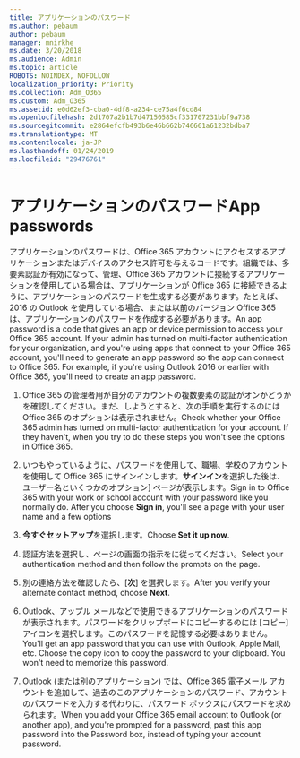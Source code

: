 ```yaml
---
title: アプリケーションのパスワード
ms.author: pebaum
author: pebaum
manager: mnirkhe
ms.date: 3/20/2018
ms.audience: Admin
ms.topic: article
ROBOTS: NOINDEX, NOFOLLOW
localization_priority: Priority
ms.collection: Adm_O365
ms.custom: Adm_O365
ms.assetid: e0d62ef3-cba0-4df8-a234-ce75a4f6cd84
ms.openlocfilehash: 2d1707a2b1b7d47150585cf331707231bbf9a738
ms.sourcegitcommit: e2864efcfb493b6e46b662b746661a61232bdba7
ms.translationtype: MT
ms.contentlocale: ja-JP
ms.lasthandoff: 01/24/2019
ms.locfileid: "29476761"
---
```

# <a name="app-passwords"></a><span data-ttu-id="ba62e-102">アプリケーションのパスワード</span><span class="sxs-lookup"><span data-stu-id="ba62e-102">App passwords</span></span>

<span data-ttu-id="ba62e-p101">アプリケーションのパスワードは、Office 365 アカウントにアクセスするアプリケーションまたはデバイスのアクセス許可を与えるコードです。組織では、多要素認証が有効になって、管理、Office 365 アカウントに接続するアプリケーションを使用している場合は、アプリケーションが Office 365 に接続できるように、アプリケーションのパスワードを生成する必要があります。たとえば、2016 の Outlook を使用している場合、または以前のバージョン Office 365 は、アプリケーションのパスワードを作成する必要があります。</span><span class="sxs-lookup"><span data-stu-id="ba62e-p101">An app password is a code that gives an app or device permission to access your Office 365 account. If your admin has turned on multi-factor authentication for your organization, and you're using apps that connect to your Office 365 account, you'll need to generate an app password so the app can connect to Office 365. For example, if you're using Outlook 2016 or earlier with Office 365, you'll need to create an app password.</span></span>
  
1. <span data-ttu-id="ba62e-p102">Office 365 の管理者用が自分のアカウントの複数要素の認証がオンかどうかを確認してください。まだ、しようとすると、次の手順を実行するのには Office 365 のオプションは表示されません。</span><span class="sxs-lookup"><span data-stu-id="ba62e-p102">Check whether your Office 365 admin has turned on multi-factor authentication for your account. If they haven't, when you try to do these steps you won't see the options in Office 365.</span></span>
    
2. <span data-ttu-id="ba62e-p103">いつもやっているように、パスワードを使用して、職場、学校のアカウントを使用して Office 365 にサインインします。**サインイン**を選択した後は、ユーザー名といくつかのオプション] ページが表示します。</span><span class="sxs-lookup"><span data-stu-id="ba62e-p103">Sign in to Office 365 with your work or school account with your password like you normally do. After you choose **Sign in**, you'll see a page with your user name and a few options</span></span> 
    
3. <span data-ttu-id="ba62e-110">**今すぐセットアップ**を選択します。</span><span class="sxs-lookup"><span data-stu-id="ba62e-110">Choose **Set it up now**.</span></span> 
    
4. <span data-ttu-id="ba62e-111">認証方法を選択し、ページの画面の指示をに従ってください。</span><span class="sxs-lookup"><span data-stu-id="ba62e-111">Select your authentication method and then follow the prompts on the page.</span></span>
    
5. <span data-ttu-id="ba62e-112">別の連絡方法を確認したら、[**次**] を選択します。</span><span class="sxs-lookup"><span data-stu-id="ba62e-112">After you verify your alternate contact method, choose **Next**.</span></span> 
    
6. <span data-ttu-id="ba62e-p104">Outlook、アップル メールなどで使用できるアプリケーションのパスワードが表示されます。パスワードをクリップボードにコピーするのには [コピー] アイコンを選択します。このパスワードを記憶する必要はありません。</span><span class="sxs-lookup"><span data-stu-id="ba62e-p104">You'll get an app password that you can use with Outlook, Apple Mail, etc. Choose the copy icon to copy the password to your clipboard. You won't need to memorize this password.</span></span> 
    
7. <span data-ttu-id="ba62e-115">Outlook (または別のアプリケーション) では、Office 365 電子メール アカウントを追加して、過去のこのアプリケーションのパスワード、アカウントのパスワードを入力する代わりに、パスワード ボックスにパスワードを求められます。</span><span class="sxs-lookup"><span data-stu-id="ba62e-115">When you add your Office 365 email account to Outlook (or another app), and you're prompted for a password, past this app password into the Password box, instead of typing your account password.</span></span> 
    

